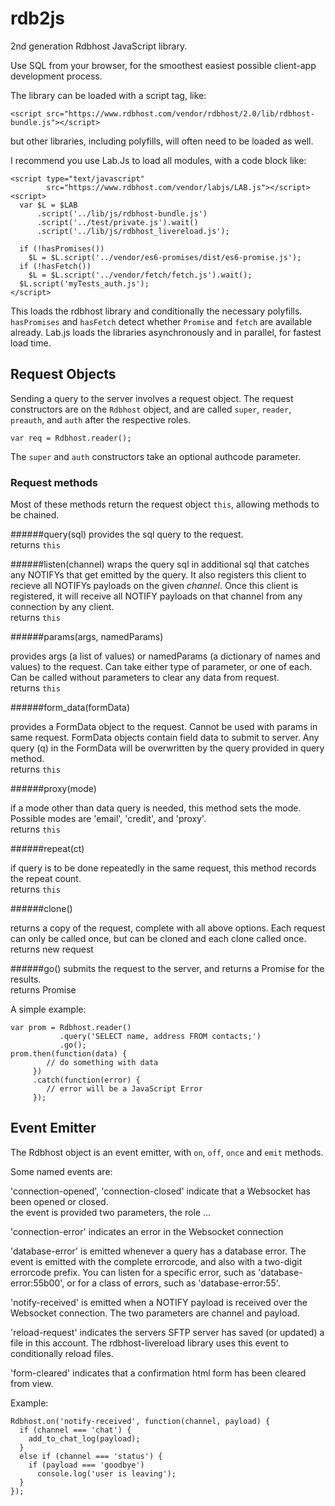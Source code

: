 # rdb2js

2nd generation Rdbhost JavaScript library.   

Use SQL from your browser, for the smoothest easiest possible client-app development process.


The library can be loaded with a script tag, like:

    <script src="https://www.rdbhost.com/vendor/rdbhost/2.0/lib/rdbhost-bundle.js"></script>

but other libraries, including polyfills, will often need to be loaded as well. 

I recommend you use Lab.Js to load all modules, with a code block like:

    <script type="text/javascript" 
            src="https://www.rdbhost.com/vendor/labjs/LAB.js"></script>
    <script>
      var $L = $LAB
          .script('../lib/js/rdbhost-bundle.js')
          .script('../test/private.js').wait()
          .script('../lib/js/rdbhost_livereload.js');

      if (!hasPromises())
        $L = $L.script('../vendor/es6-promises/dist/es6-promise.js');
      if (!hasFetch())
        $L = $L.script('../vendor/fetch/fetch.js').wait();
      $L.script('myTests_auth.js');
    </script>


This loads the rdbhost library and conditionally the necessary polyfills.  `hasPromises` and `hasFetch` 
detect whether `Promise` and `fetch` are available already.  Lab.js loads the libraries asynchronously
and in parallel, for fastest load time.


## Request Objects ##

Sending a query to the server involves a request object.  The request constructors are on the `Rdbhost` 
object, and are called `super`, `reader`, `preauth`, and `auth` after the respective roles.

    var req = Rdbhost.reader();
    
The `super` and `auth` constructors take an optional authcode parameter.


### Request methods #

Most of these methods return the request object `this`, allowing methods to be chained.  

######query(sql)
  provides the sql query to the request.  
  returns `this`

######listen(channel)
   wraps the query sql in additional sql that catches any NOTIFYs that get emitted 
   by the query.  It also registers this client to recieve all NOTIFYs payloads on the given _channel_. 
   Once this client is registered, it will receive all NOTIFY payloads on that channel from any connection by
   any client.  
  returns `this`

######params(args, namedParams)

  provides args (a list of values) or namedParams (a dictionary of names and
  values) to the request.  Can take either type of parameter, or one of each.  Can be called without 
  parameters to clear any data from request.  
  returns `this`

######form_data(formData)

  provides a FormData object to the request.  Cannot be used with params in same
  request.  FormData objects contain field data to submit to server.  Any query (q) in the FormData
  will be overwritten by the query provided in query method.   
  returns `this`

######proxy(mode)

  if a mode other than data query is needed, this method sets the mode.  Possible modes
  are 'email', 'credit', and 'proxy'.   
  returns `this`

######repeat(ct)

  if query is to be done repeatedly in the same request, this method records the repeat count.   
  returns `this`

######clone()

  returns a copy of the request, complete with all above options.  Each request can only
  be called once, but can be cloned and each clone called once.   
  returns new request

######go()
  submits the request to the server, and returns a Promise for the results.   
  returns Promise


A simple example:

    var prom = Rdbhost.reader()
               .query('SELECT name, address FROM contacts;')
               .go();
    prom.then(function(data) {
            // do something with data
         })
         .catch(function(error) {
            // error will be a JavaScript Error
         });
    
    
    
## Event Emitter ##

The Rdbhost object is an event emitter, with `on`, `off`, `once` and `emit` methods.

Some named events are:

  'connection-opened', 'connection-closed' indicate that a Websocket has been opened or closed.  
                   the event is provided two parameters, the role ...
  
  'connection-error' indicates an error in the Websocket connection
  
  'database-error' is emitted whenever a query has a database error.  The event is emitted
                   with the complete errorcode, and also with a two-digit errorcode prefix.
                   You can listen for a specific error, such as 'database-error:55b00', or
                   for a class of errors, such as 'database-error:55'.
                   
  'notify-received' is emitted when a NOTIFY payload is received over the Websocket connection.
                   The two parameters are channel and payload.
                   
  'reload-request' indicates the servers SFTP server has saved (or updated) a file in
                   this account.  The rdbhost-livereload library uses this event to
                   conditionally reload files.
                   
  'form-cleared' indicates that a confirmation html form has been cleared from view.
  
  
Example:

    Rdbhost.on('notify-received', function(channel, payload) {
      if (channel === 'chat') {
        add_to_chat_log(payload);
      }
      else if (channel === 'status') {
        if (payload === 'goodbye')
          console.log('user is leaving');
      }
    });
  
